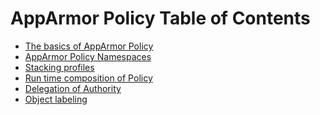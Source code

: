 <!--
    in original wiki, this was inline included in the AppArmorStacking
    page, but I'm not sure markdown wiki can do that.
 -->

**AppArmor Policy Table of Contents**
=====================================

-   [The basics of AppArmor Policy](AppArmorPolicyBasics)
-   [AppArmor Policy Namespaces](AppArmorNamespaces)
-   [Stacking profiles](AppArmorStacking)
-   [Run time composition of Policy](AppArmorProfileComposition)
-   [Delegation of Authority](AppArmorDelegation)
-   [Object labeling](AppArmorObjectLabeling)

